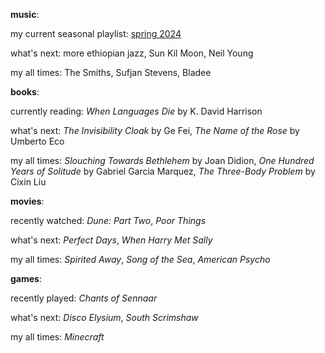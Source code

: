 **music**: 

my current seasonal playlist: [spring 2024](https://open.spotify.com/playlist/0OFtDN3NGdug377KSPLSDr?si=dcefb2cf505b47a9)

what's next: more ethiopian jazz, Sun Kil Moon, Neil Young

my all times: The Smiths, Sufjan Stevens, Bladee

**books**:

currently reading: *When Languages Die* by K. David Harrison

what's next: *The Invisibility Cloak* by Ge Fei, *The Name of the Rose* by Umberto Eco

my all times: *Slouching Towards Bethlehem* by Joan Didion, *One Hundred Years of Solitude* by Gabriel Garcia Marquez, *The Three-Body Problem* by Cixin Liu

**movies**:

recently watched: *Dune: Part Two*, *Poor Things*

what's next: *Perfect Days*, *When Harry Met Sally*

my all times: *Spirited Away*, *Song of the Sea*, *American Psycho*

**games**:

recently played: *Chants of Sennaar*

what's next: *Disco Elysium*, *South Scrimshaw*

my all times: *Minecraft*

